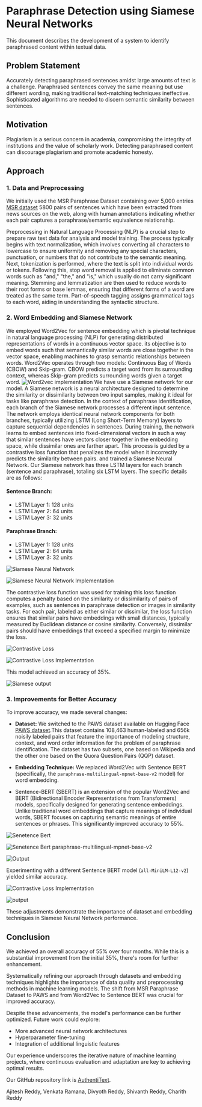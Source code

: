 # Paraphrase Detection using Siamese Neural Networks

This document describes the development of a system to identify paraphrased content within textual data.

## Problem Statement

Accurately detecting paraphrased sentences amidst large amounts of text is a challenge. Paraphrased sentences convey the same meaning but use different wording, making traditional text-matching techniques ineffective. Sophisticated algorithms are needed to discern semantic similarity between sentences.

## Motivation

Plagiarism is a serious concern in academia, compromising the integrity of institutions and the value of scholarly work. Detecting paraphrased content can discourage plagiarism and promote academic honesty.

## Approach

### 1. Data and Preprocessing

We initially used the MSR Paraphrase Dataset containing over 5,000 entries [MSR dataset](https://www.kaggle.com/datasets/doctri/microsoft-research-paraphrase-corpus?select=msr_paraphrase_train.txt)
5800 pairs of sentences which have been extracted from news sources on the web, along with human annotations indicating whether each pair captures a paraphrase/semantic equivalence relationship.

Preprocessing in Natural Language Processing (NLP) is a crucial step to prepare raw text data for analysis and model training. The process typically begins with text normalization, which involves converting all characters to lowercase to ensure uniformity and removing any special characters, punctuation, or numbers that do not contribute to the semantic meaning. Next, tokenization is performed, where the text is split into individual words or tokens. Following this, stop word removal is applied to eliminate common words such as "and," "the," and "is," which usually do not carry significant meaning. Stemming and lemmatization are then used to reduce words to their root forms or base lemmas, ensuring that different forms of a word are treated as the same term. Part-of-speech tagging assigns grammatical tags to each word, aiding in understanding the syntactic structure.

### 2. Word Embedding and Siamese Network

We employed Word2Vec for sentence embedding which is  pivotal technique in natural language processing (NLP) for generating distributed representations of words in a continuous vector space.  its objective is to embed words such that semantically similar words are close together in the vector space, enabling machines to grasp semantic relationships between words. Word2Vec operates through two models: Continuous Bag of Words (CBOW) and Skip-gram. CBOW predicts a target word from its surrounding context, whereas Skip-gram predicts surrounding words given a target word.
![Word2vec implementation](images/word2vecfunc.png)
We have use a Siamese network for our model. A Siamese network is a neural architecture designed to determine the similarity or dissimilarity between two input samples, making it ideal for tasks like paraphrase detection. In the context of paraphrase identification, each branch of the Siamese network processes a different input sentence. The network employs identical neural network components for both branches, typically utilizing LSTM (Long Short-Term Memory) layers to capture sequential dependencies in sentences. During training, the network learns to embed sentences into fixed-dimensional vectors in such a way that similar sentences have vectors closer together in the embedding space, while dissimilar ones are farther apart. This process is guided by a contrastive loss function that penalizes the model when it incorrectly predicts the similarity between pairs.
and trained a Siamese Neural Network. 
Our Siamese network has three LSTM layers for each branch (sentence and paraphrase), totaling six LSTM layers. The specific details are as follows:

#### Sentence Branch:

* LSTM Layer 1: 128 units
* LSTM Layer 2: 64 units
* LSTM Layer 3: 32 units

#### Paraphrase Branch:

* LSTM Layer 1: 128 units
* LSTM Layer 2: 64 units
* LSTM Layer 3: 32 units

![Siamese Neural Network](images/siamesemodelimage.png)

![Siamese Neural Network Implementation](images/siamesemodel.png)

The contrastive loss function was used for training this loss function computes a penalty based on the similarity or dissimilarity of pairs of examples, such as sentences in paraphrase detection or images in similarity tasks. For each pair, labeled as either similar or dissimilar, the loss function ensures that similar pairs have embeddings with small distances, typically measured by Euclidean distance or cosine similarity. Conversely, dissimilar pairs should have embeddings that exceed a specified margin to minimize the loss.

![Contrastive Loss](images/contrastiveloss.png)

![Contrastive Loss Implementation](images/loss.png)

This model achieved an accuracy of 35%.

![Siamese output](images/word2vec.png)

### 3. Improvements for Better Accuracy

To improve accuracy, we made several changes:

* **Dataset:** We switched to the PAWS dataset available on Hugging Face [PAWS dataset](https://huggingface.co/datasets/paws).This dataset contains 108,463 human-labeled and 656k noisily labeled pairs that feature the importance of modeling structure, context, and word order information for the problem of paraphrase identification. The dataset has two subsets, one based on Wikipedia and the other one based on the Quora Question Pairs (QQP) dataset.

* **Embedding Technique:** We replaced Word2Vec with Sentence BERT (specifically, the `paraphrase-multilingual-mpnet-base-v2` model) for word embedding.
* Sentence-BERT (SBERT) is an extension of the popular Word2Vec and BERT (Bidirectional Encoder Representations from Transformers) models, specifically designed for generating sentence embeddings. Unlike traditional word embeddings that capture meanings of individual words, SBERT focuses on capturing semantic meanings of entire sentences or phrases. This significantly improved accuracy to 55%.

![Senetence Bert](images/sentencebert.png)


  
![Senetence Bert paraphrase-multilingual-mpnet-base-v2](images/sbpraphrase.png)

![Output](images/sentencebertoutput.png)



Experimenting with a different Sentence BERT model (`all-MiniLM-L12-v2`) yielded similar accuracy.

![Contrastive Loss Implementation](images/minilm.png)

![output](images/sentencebertoutput2.png)


These adjustments demonstrate the importance of dataset and embedding techniques in Siamese Neural Network performance.

## Conclusion

We achieved an overall accuracy of 55% over four months. While this is a substantial improvement from the initial 35%, there's room for further enhancement.

Systematically refining our approach through datasets and embedding techniques highlights the importance of data quality and preprocessing methods in machine learning models. The shift from MSR Paraphrase Dataset to PAWS and from Word2Vec to Sentence BERT was crucial for improved accuracy.

Despite these advancements, the model's performance can be further optimized. Future work could explore:

* More advanced neural network architectures
* Hyperparameter fine-tuning
* Integration of additional linguistic features

Our experience underscores the iterative nature of machine learning projects, where continuous evaluation and adaptation are key to achieving optimal results.

Our GitHub repository link is [AuthentiText](https://github.com/ajiteshreddy24/AuthentiText).

Ajitesh Reddy, Venkata Ramana, Divyoth Reddy, Shivanth Reddy, Charith Reddy



